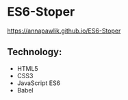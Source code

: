 # ES6-Stoper
https://annapawlik.github.io/ES6-Stoper

## Technology:
* HTML5
* CSS3
* JavaScript ES6
* Babel
